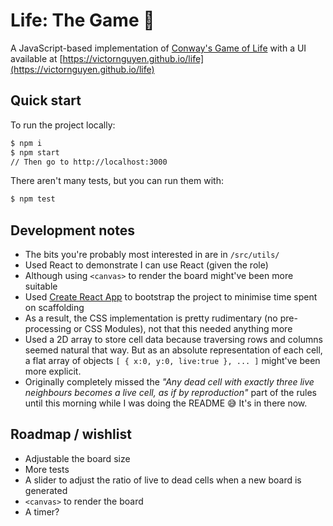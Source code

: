 # Life: The Game 👾

A JavaScript-based implementation of [Conway's Game of Life](https://en.wikipedia.org/wiki/Conway's_Game_of_Life) with a UI available at [https://victornguyen.github.io/life](https://victornguyen.github.io/life)

## Quick start

To run the project locally:

```sh
$ npm i
$ npm start
// Then go to http://localhost:3000
```

There aren't many tests, but you can run them with:

```sh
$ npm test
```

## Development notes

- The bits you're probably most interested in are in `/src/utils/`
- Used React to demonstrate I can use React (given the role)
- Although using `<canvas>` to render the board might've been more suitable
- Used [Create React App](https://github.com/facebookincubator/reate-react-app) to bootstrap the project to minimise time spent on scaffolding
- As a result, the CSS implementation is pretty rudimentary (no pre-processing or CSS Modules), not that this needed anything more
- Used a 2D array to store cell data because traversing rows and columns seemed natural that way. But as an absolute representation of each cell, a flat array of objects `[ { x:0, y:0, live:true }, ... ]` might've been more explicit.
- Originally completely missed the _"Any dead cell with exactly three live neighbours becomes a live cell, as if by reproduction"_ part of the rules until this morning while I was doing the README 😅 It's in there now.

## Roadmap / wishlist

- Adjustable the board size
- More tests
- A slider to adjust the ratio of live to dead cells when a new board is generated
- `<canvas>` to render the board
- A timer?


